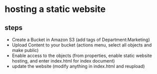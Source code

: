 # hosting a static website

## steps
- Create a Bucket in Amazon S3 (add tags of Department:Marketing)
- Upload Content to your bucket (actions menu, select all objects and make public)
- Enable access to the objects (from properties, enable static website hosting, and enter index.html for index document)
- update the website (modify anything in index.html and reupload)

